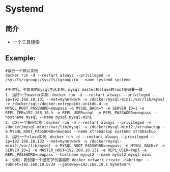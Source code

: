 Systemd
===
## 简介
* 一个工具镜像

## Example:

    #运行一个默认实例
    docker run -d --restart always --privileged -v /sys/fs/cgroup:/sys/fs/cgroup:ro --name systemd systemd

    #不停机、不锁表的mysql主从复制。mysql master和slave的root密码要一致
    1. 运行一个master实例：docker run -d --restart always --privileged --ip=192.168.10.131 --net=mynetwork -v /docker/mysql-mini:/var/lib/mysql -v /docker/sql:/docker-entrypoint-initdb.d -e MYSQL_ROOT_PASSWORD=newpass -e MYSQL_BACK=Y -e SERVER_ID=1 -e REPL_IPR=192.168.10.% -e REPL_USER=repl -e REPL_PASSWORD=newpass --hostname mysql --name mysql mysql-mini
    2. 运行一个备份实例：docker run -d --restart always --privileged -v /docker/mysql-mini:/var/lib/mysql -v /docker/mysql-mini2:/xtrabackup -e MYSQL_ROOT_PASSWORD=newpass --name xtrabackup systemd xtrabackup
    3. 运行一个slave实例：docker run -d --restart always --privileged --ip=192.168.10.132 --net=mynetwork -v /docker/mysql-mini2:/var/lib/mysql -e MYSQL_ROOT_PASSWORD=newpass -e MYSQL_BACK=Y -e SERVER_ID=2 -e MASTER_HOST=192.168.10.131 -e REPL_USER=repl -e REPL_PASSWORD=newpass --hostname mysql2 --name mysql2 mysql-mini
    4. 说明：要创建一个固定IP的容器用 docker network create -d=bridge --subnet=192.168.10.0/24 --gateway=192.168.10.1 mynetwork
